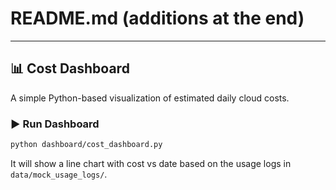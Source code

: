 # README.md (additions at the end)

---

## 📊 Cost Dashboard

A simple Python-based visualization of estimated daily cloud costs.

### ▶️ Run Dashboard
```bash
python dashboard/cost_dashboard.py
```

It will show a line chart with cost vs date based on the usage logs in `data/mock_usage_logs/`.

